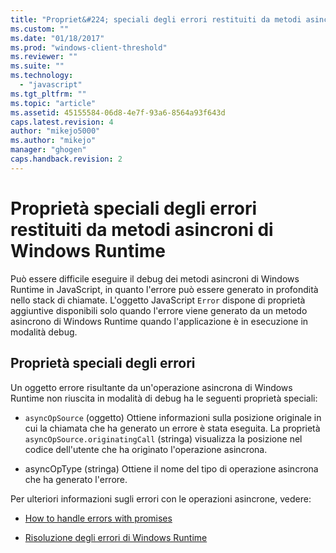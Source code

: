 ```yaml
---
title: "Propriet&#224; speciali degli errori restituiti da metodi asincroni di Windows Runtime | Microsoft Docs"
ms.custom: ""
ms.date: "01/18/2017"
ms.prod: "windows-client-threshold"
ms.reviewer: ""
ms.suite: ""
ms.technology: 
  - "javascript"
ms.tgt_pltfrm: ""
ms.topic: "article"
ms.assetid: 45155584-06d8-4e7f-93a6-8564a93f643d
caps.latest.revision: 4
author: "mikejo5000"
ms.author: "mikejo"
manager: "ghogen"
caps.handback.revision: 2
---
```

# Propriet&#224; speciali degli errori restituiti da metodi asincroni di Windows Runtime
Può essere difficile eseguire il debug dei metodi asincroni di Windows Runtime in JavaScript, in quanto l'errore può essere generato in profondità nello stack di chiamate.  L'oggetto JavaScript `Error` dispone di proprietà aggiuntive disponibili solo quando l'errore viene generato da un metodo asincrono di Windows Runtime quando l'applicazione è in esecuzione in modalità debug.  
  
## Proprietà speciali degli errori  
 Un oggetto errore risultante da un'operazione asincrona di Windows Runtime non riuscita in modalità di debug ha le seguenti proprietà speciali:  
  
-   `asyncOpSource` \(oggetto\) Ottiene informazioni sulla posizione originale in cui la chiamata che ha generato un errore è stata eseguita.  La proprietà `asyncOpSource.originatingCall` \(stringa\) visualizza la posizione nel codice dell'utente che ha originato l'operazione asincrona.  
  
-   asyncOpType \(stringa\) Ottiene il nome del tipo di operazione asincrona che ha generato l'errore.  
  
 Per ulteriori informazioni sugli errori con le operazioni asincrone, vedere:  
  
-   [How to handle errors with promises](http://msdn.microsoft.com/it-it/01d5a901-c4ea-46f6-8005-6d39c32203eb)  
  
-   [Risoluzione degli errori di Windows Runtime](http://msdn.microsoft.com/it-it/1ef7d7df-82ac-441d-8ad0-54ab1318de64)